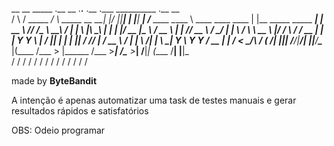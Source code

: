         
 __      __         _____                .__   __  .__.__  .__    .___               __________                     .__                          __    
/  \    /  \_____ _/ ____\   _____  __ __|  |_/  |_|__|  | |__| __| _/____    ____   \______   \ ____   ____   ____ |  |__   _____ _____ _______|  | __
\   \/\/   /\__  \\   __\   /     \|  |  \  |\   __\  |  | |  |/ __ |\__  \ _/ __ \   |    |  _// __ \ /    \_/ ___\|  |  \ /     \\__  \\_  __ \  |/ /
 \        /  / __ \|  |    |  Y Y  \  |  /  |_|  | |  |  |_|  / /_/ | / __ \\  ___/   |    |   \  ___/|   |  \  \___|   Y  \  Y Y  \/ __ \|  | \/    < 
  \__/\  /  (____  /__|    |__|_|  /____/|____/__| |__|____/__\____ |(____  /\___  >  |______  /\___  >___|  /\___  >___|  /__|_|  (____  /__|  |__|_ \
       \/        \/              \/                                \/     \/     \/          \/     \/     \/     \/     \/      \/     \/           \/

  
  <p>made by <b>ByteBandit</b></p>
<p> A intenção é apenas automatizar uma task de testes manuais e gerar resultados rápidos e satisfatórios </p>
<p> OBS: Odeio programar</p>
